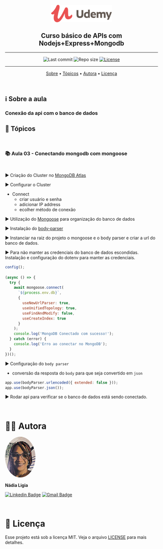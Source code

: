 <p align="center"><img src="../../assets/logo.png" width=200></p>
<h2 align="center">Curso básico de APIs com Nodejs+Express+Mongodb</h2>

---

<p align="center">
  <img alt="Last commit" src="https://img.shields.io/github/last-commit/nlnadialigia/udemy" />

  <img alt="Repo size" src="https://img.shields.io/github/repo-size/nlnadialigia/udemy"/>
   
  <a href="./license.md">
  <img alt="License" src="https://img.shields.io/badge/License-MIT-informational"/>
  </a>
</p>

---

<p align="center">
  <a href="#-information_source-sobre-a-aula">Sobre</a> •
  <a href="#-open_file_folder-tópicos">Tópicos</a> • 
  <a href="#-woman_office_worker-autora">Autora</a> • 
  <a href="#-pencil-licença">Licença</a>
</p>
<br>

## ℹ️ Sobre a aula

<h3>Conexão da api com o banco de dados</h3>

## 📂 Tópicos
<br>

### 📚 Aula 03 - Conectando mongodb com mongoose
<br>

▶️ Criação do Cluster no [MongoDB Atlas](https://www.mongodb.com)

▶️ Configurar o Cluster
- Connect 
  - criar usuário e senha
  - adicionar IP address
  - ecolher método de conexão

▶️ Utilização do [Mongoose](https://mongoosejs.com) para organização do banco de dados

▶️ Instalação do [body-parser](https://www.npmjs.com/package/body-parser)

▶️ Instanciar na raiz do projeto o mongoose e o body parser e criar a url do banco de dados.

▶️ Para não manter as credenciais do banco de dados escondidas. Instalação e configuração do dotenv para manter as credenciais.
```js
config();

(async () => {
  try {
    await mongoose.connect(
      `${process.env.db}`,
      {
        useNewUrlParser: true,
        useUnifiedTopology: true,
        useFindAndModify: false,
        useCreateIndex: true
      }
    );
    console.log('MongoDB Conectado com sucesso!');
  } catch (error) {
    console.log('Erro ao conectar no MongoDB');
  }
})();
```

▶️ Configuração do `body parser`
- conversão da resposta do `body` para que seja convertido em `json`
```js
app.use(bodyParser.urlencoded({ extended: false }));
app.use(bodyParser.json());
```

▶️ Rodar api para verificar se o banco de dados está sendo conectado.

<br>

# 👩‍💼 Autora
<img style="border-radius: 50%;" src="../../assets/picture.jpg" width="100px;" alt="Picture"/>
<p><b>Nádia Ligia</b></p>

[![Linkedin Badge](https://img.shields.io/badge/-nlnadialigia-blueviolet?style=flat&logo=Linkedin&logoColor=white&link=https://www.linkedin.com/in/nlnadialigia/)](https://www.linkedin.com/in/nlnadialigia/) 
[![Gmail Badge](https://img.shields.io/badge/-nlnadialigia@gmail.com-blueviolet?style=flat&logo=Gmail&logoColor=white&link=mailto:nlnadialigia@gmail.com)](mailto:nlnadialigia@gmail.com)

<br>

# 📝 Licença

Esse projeto está sob a licença MIT. Veja o arquivo [LICENSE](../../LICENSE) para mais detalhes.
